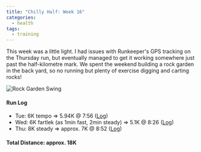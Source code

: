```yaml
---
title: "Chilly Half: Week 16"
categories:
  - health
tags:
  - training
---
```


This week was a little light. I had issues with Runkeeper's GPS tracking on the Thursday run, but eventually managed to get it working somewhere just past the half-kilometre mark. We spent the weekend building a rock garden in the back yard, so no running but plenty of exercise digging and carting rocks!

![Rock Garden Swing](/assets/images/2021-04-11/garden.jpeg)

#### Run Log

- Tue: 6K tempo &rArr; 5.94K @ 7:56 ([Log](https://runkeeper.com/user/cdevans/activity/1721373783))
- Wed: 6K fartlek (as 1min fast, 2min steady) &rArr; 5.1K @ 8:26 ([Log](https://runkeeper.com/user/cdevans/activity/1722080627))
- Thu: 8K steady &rArr; approx. 7K @ 8:52 ([Log](https://runkeeper.com/user/cdevans/activity/1718648995))

#### Total Distance: approx. 18K

